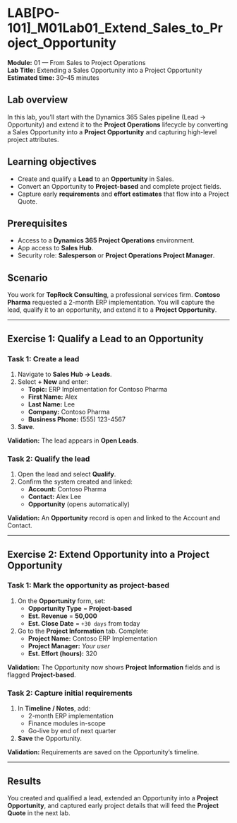 # LAB[PO-101]_M01Lab01_Extend_Sales_to_Project_Opportunity

**Module:** 01 — From Sales to Project Operations  
**Lab Title:** Extending a Sales Opportunity into a Project Opportunity  
**Estimated time:** 30–45 minutes  

## Lab overview
In this lab, you’ll start with the Dynamics 365 Sales pipeline (Lead → Opportunity) and extend it to the **Project Operations** lifecycle by converting a Sales Opportunity into a **Project Opportunity** and capturing high-level project attributes.

## Learning objectives
- Create and qualify a **Lead** to an **Opportunity** in Sales.
- Convert an Opportunity to **Project-based** and complete project fields.
- Capture early **requirements** and **effort estimates** that flow into a Project Quote.

## Prerequisites
- Access to a **Dynamics 365 Project Operations** environment.
- App access to **Sales Hub**.
- Security role: **Salesperson** or **Project Operations Project Manager**.

## Scenario
You work for **TopRock Consulting**, a professional services firm. **Contoso Pharma** requested a 2-month ERP implementation. You will capture the lead, qualify it to an opportunity, and extend it to a **Project Opportunity**.

---

## Exercise 1: Qualify a Lead to an Opportunity

### Task 1: Create a lead
1. Navigate to **Sales Hub → Leads**.  
2. Select **+ New** and enter:  
   - **Topic:** ERP Implementation for Contoso Pharma  
   - **First Name:** Alex  
   - **Last Name:** Lee  
   - **Company:** Contoso Pharma  
   - **Business Phone:** (555) 123-4567  
3. **Save**.

**Validation:** The lead appears in **Open Leads**.

### Task 2: Qualify the lead
1. Open the lead and select **Qualify**.  
2. Confirm the system created and linked:  
   - **Account:** Contoso Pharma  
   - **Contact:** Alex Lee  
   - **Opportunity** (opens automatically)

**Validation:** An **Opportunity** record is open and linked to the Account and Contact.

---

## Exercise 2: Extend Opportunity into a Project Opportunity

### Task 1: Mark the opportunity as project-based
1. On the **Opportunity** form, set:  
   - **Opportunity Type** = **Project-based**  
   - **Est. Revenue** = **50,000**  
   - **Est. Close Date** = `+30 days` from today  
2. Go to the **Project Information** tab. Complete:  
   - **Project Name:** Contoso ERP Implementation  
   - **Project Manager:** _Your user_  
   - **Est. Effort (hours):** 320  

**Validation:** The Opportunity now shows **Project Information** fields and is flagged **Project-based**.

### Task 2: Capture initial requirements
1. In **Timeline / Notes**, add:  
   - 2-month ERP implementation  
   - Finance modules in-scope  
   - Go-live by end of next quarter  
2. **Save** the Opportunity.

**Validation:** Requirements are saved on the Opportunity’s timeline.

---

## Results
You created and qualified a lead, extended an Opportunity into a **Project Opportunity**, and captured early project details that will feed the **Project Quote** in the next lab.
